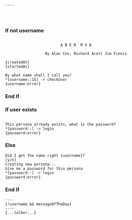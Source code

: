 ```
----




```

### If not username

```

                         A B E R  M U D

                  By Alan Cox, Richard Acott Jim Finnis

{createdAt}
{startedAt}

By what name shall I call you?
*[username::15] -> checkUser
{username:error}
```

### End If

### If user exists

```

This persona already exists, what is the password?
*[password::] -> login
{password:error}
```

### Else

```
Did I get the name right {username}?
[y/n]
Creating new persona...
Give me a password for this persona
*[password::] -> login
{password:error}
```

### End If

```
----
{!username && messageOfTheDay}
----
{...talker...}
```